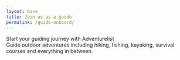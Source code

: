 ```yaml
---
layout: base
title: Join us as a guide
permalink: /guide-onboard/
---
```

<!-- Header -->
<section class="page-section bg-light" id="guide-onboard">
    <div class="container-fluid min-vh-80">
        <div class="row p-xxl-5 justify-content-around" id="guide-header">
            <div class="col-lg-6 align-self-center">
                <div class="container">
                    <div class="heading text-uppercase">Start your guiding journey with Adventurelist</div>
                    <div class="subheading">Guide outdoor adventures including hiking, fishing, kayaking, survival
                        courses and everything in between.</div>
                </div>
            </div>
            <div class="col-lg-6 col-xxl-4 align-self-center">
                <div data-paperform-id="vd0z4mwr"></div>
                <script>
                    (function () {
                        var script = document.createElement('script');
                        script.src = "https://paperform.co/__embed.min.js";
                        document.body.appendChild(script);
                    })()

                </script>
            </div>
        </div>
    </div>
</section>

<!-- Sign up instruction -->
<section class="page-section bg-light" id="guide-instructions">
    <div class="container">
        <div class="text-center">
            <h2 class="section-heading text-uppercase pb-5">Sign Up in 3 Easy Steps</h2>
        </div>
        <div class="row text-center">
            <div class="col-md-4">
                <span>
                    <img class="onboard-img rounded-circle img-fluid border border-3 border-grey"
                        src="{{site.baseurl}}/assets/img/guide/8.png" alt="Sign Up Step 1">
                </span>
                <h4 class="my-3">Step 1:</h4>
                <p class="text-muted">
                    Fill out our Guide Verification form
                    <a href="{{site.baseurl}}/guide-verification/" target="none">here</a>.
                </p>
            </div>
            <div class="col-md-4">
                <span>
                    <img class="onboard-img rounded-circle img-fluid border border-3 border-grey"
                        src="{{site.baseurl}}/assets/img/guide/9.png" alt="Sign Up Step 2">
                </span>
                <h4 class="my-3">Step 2:</h4>
                <p class="text-muted">
                    Sign up for an account at <a href="https://market.goadventurelist.com/en/signup"
                        target="none">Adventurelist</a> <br> and fill
                    out your payment information.
                </p>
            </div>
            <div class="col-md-4">
                <span>
                    <img class="onboard-img rounded-circle img-fluid border border-3 border-grey"
                        src="{{site.baseurl}}/assets/img/guide/10.png" alt="Sign Up Step 3">
                </span>
                <h4 class="my-3">Step 3:</h4>
                <p class="text-muted">
                    Get verified and start listing on our
                    <a href="https://market.goadventurelist.com/" target="none">site</a>.
                </p>
            </div>
        </div>
    </div>
</section>

<!-- What we provide -->
<section class="page-section" id="value-props">
    <div class="container">
        <div class="text-center">
            <h2 class="section-heading text-uppercase">Adventurelist Makes guiding easier</h2>
            <h3 class="section-subheading text-uppercase">What we offer</h3>
        </div>
        <div class="row justify-content-center text-center">
            <div class="col-lg-4 col-sm-6 mb-4">
                <div class="value-prop-item">
                    <div class="value-prop-img-container rounded-circle">
                        <img src="{{site.baseurl}}/assets/img/sports/mche-lee-nTs56fr_71o-unsplash.jpg"
                            alt="Mountain Sports" />
                    </div>
                    <div class="px-5">
                        <h4>Free to use
                        </h4>
                    </div>
                    <div class="px-5 pb-5">
                        <p>
                            Start listing today with no charge. As part of our early bird program, you keep 97% of your
                            earnings!
                        </p>
                    </div>
                </div>
            </div>
            <div class="col-lg-4 col-sm-6 mb-4">
                <div class="value-prop-item">
                    <div class="value-prop-img-container rounded-circle">
                        <img src="{{site.baseurl}}/assets/img/sports/mche-lee-nTs56fr_71o-unsplash.jpg"
                            alt="Mountain Sports" />
                    </div>
                    <div class="px-5">
                        <h4>For outdoor professionals & enthusiasts
                        </h4>
                    </div>
                    <div class="px-5 pb-5">
                        <p>
                            We welcome you whether you are a seasoned professional or are just starting out on your
                            guiding journey.
                        </p>
                    </div>
                </div>
            </div>

            <div class="col-lg-4 col-sm-6 mb-4">
                <div class="value-prop-item">
                    <div class="value-prop-img-container rounded-circle">
                        <img src="{{site.baseurl}}/assets/img/sports/mche-lee-nTs56fr_71o-unsplash.jpg"
                            alt="Mountain Sports" />
                    </div>
                    <div class="px-5">
                        <h4>Wide range of activities
                        </h4>
                    </div>
                    <div class="px-5 pb-5">
                        <p>
                            Guide any trip you want. We feature a wide variety of activities, from diving to rock
                            climbing. You are not limited to anything.
                        </p>
                    </div>
                </div>
            </div>

            <div class="col-lg-4 col-sm-6 mb-4">
                <div class="value-prop-item">
                    <div class="value-prop-img-container rounded-circle">
                        <img src="{{site.baseurl}}/assets/img/sports/mche-lee-nTs56fr_71o-unsplash.jpg"
                            alt="Mountain Sports" />
                    </div>
                    <div class="px-5">
                        <h4>Reach more customers
                        </h4>
                    </div>
                    <div class="px-5 pb-5">
                        <p>
                            With our adventure hub, we can market you and your trips to thousands of potential
                            customers.

                        </p>
                    </div>
                </div>
            </div>

            <div class="col-lg-4 col-sm-6 mb-4">
                <div class="value-prop-item">
                    <div class="value-prop-img-container rounded-circle">
                        <img src="{{site.baseurl}}/assets/img/sports/mche-lee-nTs56fr_71o-unsplash.jpg"
                            alt="Mountain Sports" />
                    </div>
                    <div class="px-5">
                        <h4>Customer Support
                        </h4>
                    </div>
                    <div class="px-5 pb-5">
                        <p>
                            24/7 customer support so you can focus on providing amazing experiences to your guests.

                        </p>
                    </div>
                </div>
            </div>


        </div>
    </div>
</section>



<!-- Call to action -->
<!-- Header -->
<section class="page-section bg-light" id="re-guide-onboard">
    <div class="container-fluid min-vh-50">
        <div class="row justify-content-center" id="guide-header">
            <div class="col-lg-6 align-self-center">
                    <div class="heading text-uppercase">Start your guiding journey with Adventurelist</div>
                    <div class="subheading">Guide outdoor adventures including hiking, fishing, kayaking, survival
                        courses and everything in between.</div>
                    <div class="text-center pt-5"><a class="btn btn-primary btn-lg" href="#" role="button">Join Us Now!</a></div>

            </div>

        </div>
    </div>
</section>
<script>
    window.onload = function () {
        document.body.querySelector('#mainNav').classList.add('navbar-shrink');
    }

</script>
